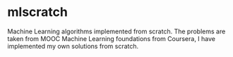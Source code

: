 # mlscratch
Machine Learning algorithms implemented from scratch. The problems are taken from MOOC Machine Learning foundations from Coursera, I have implemented my own solutions from scratch.

